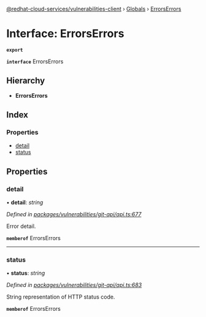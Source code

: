 [@redhat-cloud-services/vulnerabilities-client](../README.md) › [Globals](../globals.md) › [ErrorsErrors](errorserrors.md)

# Interface: ErrorsErrors

**`export`** 

**`interface`** ErrorsErrors

## Hierarchy

* **ErrorsErrors**

## Index

### Properties

* [detail](errorserrors.md#detail)
* [status](errorserrors.md#status)

## Properties

###  detail

• **detail**: *string*

*Defined in [packages/vulnerabilities/git-api/api.ts:677](https://github.com/RedHatInsights/javascript-clients/blob/master/packages/vulnerabilities/git-api/api.ts#L677)*

Error detail.

**`memberof`** ErrorsErrors

___

###  status

• **status**: *string*

*Defined in [packages/vulnerabilities/git-api/api.ts:683](https://github.com/RedHatInsights/javascript-clients/blob/master/packages/vulnerabilities/git-api/api.ts#L683)*

String representation of HTTP status code.

**`memberof`** ErrorsErrors
